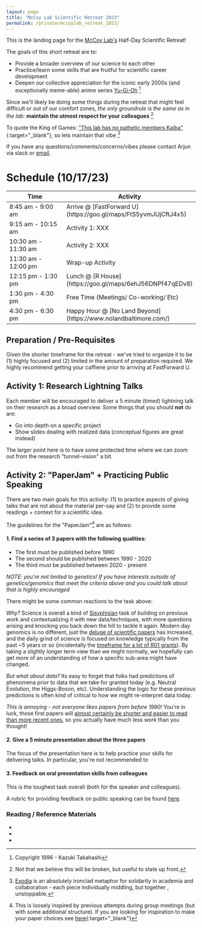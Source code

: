 ```yaml
---
layout: page
title: "McCoy Lab Scientific Retreat 2023"
permalink: /private/mccoylab_retreat_2023/
---
```



This is the landing page for the [McCoy Lab's](https://mccoy-lab.org/) Half-Day Scientific Retreat! 

The goals of this short retreat are to:

* Provide a broader overview of our science to each other 
* Practice/learn some skills that are fruitful for scientific career development 
* Deepen our collective appreciation for the iconic early 2000s (and exceptionally meme-able) anime series [Yu-Gi-Oh](https://yugioh.fandom.com/wiki/Yu-Gi-Oh!_Wiki) [^0] 

Since we'll likely be doing some things during the retreat that might feel difficult or out of our comfort zones, *the only groundrule is the same as in the lab:* **maintain the utmost respect for your colleagues** [^1]

To quote the King of Games: ["This lab has no pathetic members Kaiba"](https://youtu.be/hVoUh1y6dI4?t=6){:target="_blank"}, so lets maintain that vibe [^2] 

If you have any questions/comments/concerns/vibes please contact Arjun via slack or [email](mailto:abiddan1@jhu.edu). 

<!-- Insert Meme here ...  -->

# Schedule (10/17/23)

<table>
	<colgroup>
		<col width="50%" />
		<col width="50%" />
	</colgroup>
<thead>
	<tr class="header">
		<th>Time</th>
		<th>Activity</th>
	</tr>
</thead>
<tbody>
<tr>
<td markdown="span">8:45 am - 9:00 am</td>
<td markdown="span">Arrive @ [FastForward U](https://goo.gl/maps/FtS5yvmJUjCftJ4x5)</td>
</tr>
<tr>
<td markdown="span">9:15 am - 10:15 am</td>
<td markdown="span">Activity 1: XXX</td>
</tr>
<tr>
<td markdown="span">10:30 am - 11:30 am</td>
<td markdown="span">Activity 2: XXX</td>
</tr>
<tr>
<td markdown="span">11:30 am - 12:00 pm</td>
<td markdown="span">Wrap-up Activity</td>
</tr>
<tr>
<td markdown="span">12:15 pm - 1:30 pm</td>
<td markdown="span">Lunch @ [R House](https://goo.gl/maps/6ehJ56DNPf47qEDv8)</td>
</tr>
<tr>
<td markdown="span">1:30 pm - 4:30 pm</td>
<td markdown="span">Free Time (Meetings/ Co-working/ Etc)</td>
</tr>
<tr>
<td markdown="span">4:30 pm - 6:30 pm </td>
<td markdown="span">Happy Hour @ [No Land Beyond](https://www.nolandbaltimore.com/)</td>
</tr>
</tbody>
</table>


## Preparation / Pre-Requisites

Given the shorter timeframe for the retreat - we've tried to organize it to be (1) highly focused and (2) limited in the amount of preparation required. We highly recommend getting your caffiene prior to arriving at FastForward U.



## Activity 1: Research Lightning Talks

Each member will be encouraged to deliver a 5 minute (timed) lightning talk on their research as a broad overview. Some things that you should **not** do are:

* Go into depth on a specific project
* Show slides dealing with realized data (conceptual figures are great instead)

The larger point here is to have some protected time where we can zoom out from the research "tunnel-vision" a bit. 


## Activity 2: "PaperJam" + Practicing Public Speaking 

There are two main goals for this activity: (1) to practice aspects of giving talks that are not about the material per-say and (2) to provide some readings + context for a scientific idea. 

The guidelines for the "PaperJam"[^3] are as follows: 

#### 1. Find a series of 3 papers with the following qualities: 

* The first must be published before 1990
* The second should be published between 1990 - 2020
* The third must be published between 2020 - present

*NOTE: you're not limited to genetics! If you have interests outside of genetics/genomics that meet the criteria above and you could talk about that is highly encouraged*

There might be some common reactions to the task above: 

*Why?* Science is overall a kind of [Sisyphisian](https://en.wikipedia.org/wiki/Sisyphus) task of building on previous work and contextualizing it with new data/techniques, with more questions arising and knocking you back down the hill to tackle it again. Modern day genomics is no different, just the [deluge of scientific papers](https://www.nature.com/nature-index/news/the-growth-of-papers-is-crowding-out-old-classics) has increased, and the daily grind of science is focused on knowledge typically from the past ~5 years or so (incidentally the [timeframe for a lot of R01 grants](https://blog.eoscu.com/blog/why-are-r01-nih-grants-such-a-big-deal#:~:text=The%20R01%20Grant&text=Funding%20for%20this%20grant%20category,years%20and%20can%20be%20renewed.)). By taking a slightly longer term view than we might normally, we hopefully can get more of an understanding of how a specific sub-area might have changed. 

*But what about data?* Its easy to forget that folks had predictions of phenomena prior to data that we take for granted today (e.g. Neutral Evolution, the Higgs-Boson, etc). Understanding the logic for these previous predictions is often kind of critical to how we might re-interpret data today. 

*This is annoying - not everyone likes papers from before 1990!* You're in luck, those first papers will [almost certainly be shorter and easier to read than more recent ones](https://elifesciences.org/articles/27725), so you actually have much less work than you thought!  


#### 2. Give a 5 minute presentation about the three papers 

The focus of the presentation here is to help practice your skills for delivering talks. In particular, you're not recommended to  


#### 3. Feedback on oral presentation skills from colleagues

This is the toughest task overall (both for the speaker and colleagues). 

A rubric for providing feedback on public speaking can be found [here](XXX).  


### Reading / Reference Materials 

* 
* 
* 



[^0]: Copyright 1996 - Kazuki Takahashi
[^1]: Not that we believe this will be broken, but useful to state up front. 
[^2]: [Exodia](https://yugioh.fandom.com/wiki/Exodia) is an absolutely ironclad metaphor for solidarity in academia and collaboration - each piece individually middling, but together , unstoppable.  
[^3]: This is loosely inspired by previous attempts during group meetings (but with some additional structure). If you are looking for inspiration to make your paper choices see [here](https://www.youtube.com/watch?v=9EcjWd-O4jI){:target="_blank"}